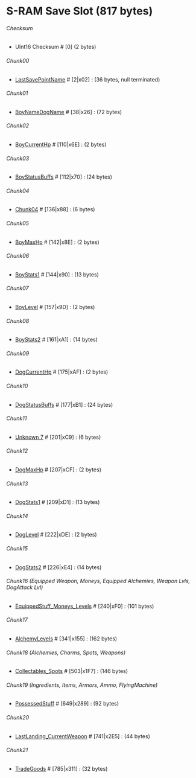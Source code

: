 ﻿# S-RAM Save Slot (817 bytes)

###### Checksum
* UInt16 Checksum # [0] (2 bytes)

###### Chunk00
* [LastSavePointName](FixedLengthString.md) # [2|x02] : (36 bytes, null terminated)

###### Chunk01
* [BoyNameDogName](Chunks/Chunk01.md) # [38|x26] : (72 bytes)

###### Chunk02 
* [BoyCurrentHp](Chunks/Chunk02.md) # [110|x6E] : (2 bytes)

###### Chunk03 
* [BoyStatusBuffs](Chunks/Chunk03.md) # [112|x70] : (24 bytes)

###### Chunk04 
* [Chunk04](Chunks/Chunk04.md) # [136|x88] : (6 bytes)

###### Chunk05 
* [BoyMaxHp](Chunks/Chunk05.md) # [142|x8E] : (2 bytes)

###### Chunk06 
* [BoyStats1](Chunks/Chunk06.md) # [144|x90] : (13 bytes)

###### Chunk07 
* [BoyLevel](Chunks/Chunk07.md) # [157|x9D] : (2 bytes)

###### Chunk08 
* [BoyStats2](Chunks/Chunk08.md) # [161|xA1] : (14 bytes)

###### Chunk09 
* [DogCurrentHp](Chunks/Chunk09.md) # [175|xAF] : (2 bytes)

###### Chunk10
* [DogStatusBuffs](Chunks/Chunk10.md) # [177|xB1] : (24 bytes)

###### Chunk11
* [Unknown 7](Chunks/Chunk11.md) # [201|xC9] : (6 bytes)

###### Chunk12 
* [DogMaxHp](Chunks/Chunk12.md) # [207|xCF] : (2 bytes)

###### Chunk13
* [DogStats1](Chunks/Chunk13.md) # [209|xD1] : (13 bytes)

###### Chunk14 
* [DogLevel](Chunks/Chunk14.md) # [222|xDE] : (2 bytes)

###### Chunk15
* [DogStats2](Chunks/Chunk15.md) # [226|xE4] : (14 bytes) 

###### Chunk16 (Equipped Weapon, Moneys, Equipped Alchemies, Weapon Lvls, DogAttack Lvl)
* [EquippedStuff_Moneys_Levels](Chunks/Chunk16.md) # [240|xF0] : (101 bytes)

###### Chunk17 
* [AlchemyLevels](Chunks/Chunk17.md) # [341|x155] : (162 bytes)

###### Chunk18 (Alchemies, Charms, Spots, Weapons)
* [Collectables_Spots](Chunks/Chunk18.md) # [503|x1F7] : (146 bytes)

###### Chunk19 (Ingredients, Items, Armors, Ammo, FlyingMachine)
* [PossessedStuff](Chunks/Chunk19.md) # [649|x289] : (92 bytes)

###### Chunk20
* [LastLanding_CurrentWeapon](Chunks/Chunk20.md) # [741|x2E5] : (44 bytes)

###### Chunk21 
* [TradeGoods](Chunks/Chunk21.md) # [785|x311] : (32 bytes)
